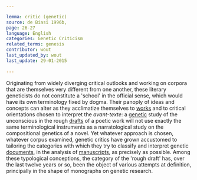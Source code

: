 ```yaml
---

lemma: critic (genetic)
source: de Biasi 1996b,
page: 26-27 
language: English
categories: Genetic Criticism
related_terms: genesis
contributor: wout
last_updated_by: wout
last_update: 29-01-2015
        
---
```


Originating from widely diverging critical outlooks and working on corpora that are themselves very different from one another, these literary geneticists do not constitute a 'school' in the official sense, which would have its own terminology fixed by dogma. Their panoply of ideas and concepts can alter as they acclimatize themselves to [works](work.html) and to critical orientations chosen to interpret the _avant-texte_: a [genetic](genesis.html) study of the unconscious in the rough [drafts](draft.html) of a poetic work will not use exactly the same terminological instruments as a narratological study on the compositional genetics of a novel. Yet whatever approach is chosen, whatever corpus examined, genetic critics have grown accustomed to tailoring the categories with which they try to classify and interpret genetic [documents](.html), in the analysis of [manuscripts](manuscript.html), as precisely as possible. Among these typological conceptions, the category of the 'rough draft' has, over the last twelve years or so, been the object of various attempts at definition, principally in the shape of monographs on genetic research.

